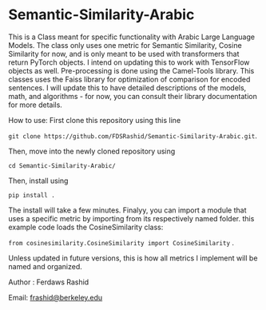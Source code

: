 # Semantic-Similarity-Arabic
This is a Class meant for specific functionality with Arabic Large Language Models. The class only uses one metric for Semantic Similarity,
Cosine Similarity for now, and is only meant to be used with transformers that return PyTorch objects. I intend on updating this to
work with TensorFlow objects as well. 
Pre-processing is done using the Camel-Tools library.
This classes uses the Faiss library for optimization of comparison for encoded sentences. I will update this to have detailed descriptions
of the models, math, and algorithms - for now, you can consult their library documentation for more details.

How to use: First clone this repository using this line 


`git clone https://github.com/FDSRashid/Semantic-Similarity-Arabic.git`.


Then, move into the newly cloned repository using 

`cd Semantic-Similarity-Arabic/`

Then, install using   

  
  `pip install .`

  
  The install will take a few minutes. Finalyy, you can import a module that uses a specific metric by importing from its respectively named folder. this example code loads the CosineSimilarity class:    
  
  `from cosinesimilarity.CosineSimilarity import CosineSimilarity` .  
  
Unless updated in future versions, this is how all metrics I implement will be named and organized.

Author : Ferdaws Rashid


Email: frashid@berkeley.edu
